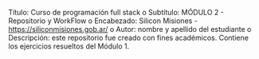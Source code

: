 Título: Curso de programación full stack
o Subtítulo: MÓDULO 2 - Repositorio y WorkFlow
o Encabezado: Silicon Misiones - https://siliconmisiones.gob.ar/
o Autor: nombre y apellido del estudiante
o Descripción: este repositorio fue creado con fines académicos. Contiene los ejercicios
resueltos del Módulo 1.
